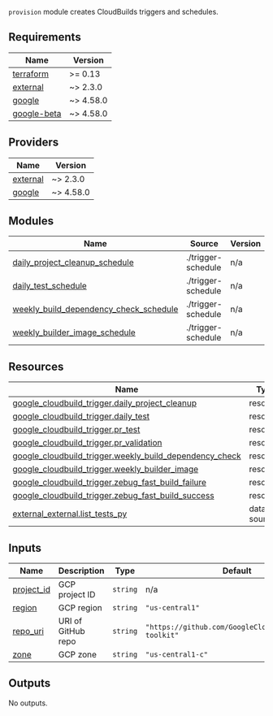 `provision` module creates CloudBuilds triggers and schedules.

<!-- BEGINNING OF PRE-COMMIT-TERRAFORM DOCS HOOK -->
## Requirements

| Name | Version |
|------|---------|
| <a name="requirement_terraform"></a> [terraform](#requirement\_terraform) | >= 0.13 |
| <a name="requirement_external"></a> [external](#requirement\_external) | ~> 2.3.0 |
| <a name="requirement_google"></a> [google](#requirement\_google) | ~> 4.58.0 |
| <a name="requirement_google-beta"></a> [google-beta](#requirement\_google-beta) | ~> 4.58.0 |

## Providers

| Name | Version |
|------|---------|
| <a name="provider_external"></a> [external](#provider\_external) | ~> 2.3.0 |
| <a name="provider_google"></a> [google](#provider\_google) | ~> 4.58.0 |

## Modules

| Name | Source | Version |
|------|--------|---------|
| <a name="module_daily_project_cleanup_schedule"></a> [daily\_project\_cleanup\_schedule](#module\_daily\_project\_cleanup\_schedule) | ./trigger-schedule | n/a |
| <a name="module_daily_test_schedule"></a> [daily\_test\_schedule](#module\_daily\_test\_schedule) | ./trigger-schedule | n/a |
| <a name="module_weekly_build_dependency_check_schedule"></a> [weekly\_build\_dependency\_check\_schedule](#module\_weekly\_build\_dependency\_check\_schedule) | ./trigger-schedule | n/a |
| <a name="module_weekly_builder_image_schedule"></a> [weekly\_builder\_image\_schedule](#module\_weekly\_builder\_image\_schedule) | ./trigger-schedule | n/a |

## Resources

| Name | Type |
|------|------|
| [google_cloudbuild_trigger.daily_project_cleanup](https://registry.terraform.io/providers/hashicorp/google/latest/docs/resources/cloudbuild_trigger) | resource |
| [google_cloudbuild_trigger.daily_test](https://registry.terraform.io/providers/hashicorp/google/latest/docs/resources/cloudbuild_trigger) | resource |
| [google_cloudbuild_trigger.pr_test](https://registry.terraform.io/providers/hashicorp/google/latest/docs/resources/cloudbuild_trigger) | resource |
| [google_cloudbuild_trigger.pr_validation](https://registry.terraform.io/providers/hashicorp/google/latest/docs/resources/cloudbuild_trigger) | resource |
| [google_cloudbuild_trigger.weekly_build_dependency_check](https://registry.terraform.io/providers/hashicorp/google/latest/docs/resources/cloudbuild_trigger) | resource |
| [google_cloudbuild_trigger.weekly_builder_image](https://registry.terraform.io/providers/hashicorp/google/latest/docs/resources/cloudbuild_trigger) | resource |
| [google_cloudbuild_trigger.zebug_fast_build_failure](https://registry.terraform.io/providers/hashicorp/google/latest/docs/resources/cloudbuild_trigger) | resource |
| [google_cloudbuild_trigger.zebug_fast_build_success](https://registry.terraform.io/providers/hashicorp/google/latest/docs/resources/cloudbuild_trigger) | resource |
| [external_external.list_tests_py](https://registry.terraform.io/providers/hashicorp/external/latest/docs/data-sources/external) | data source |

## Inputs

| Name | Description | Type | Default | Required |
|------|-------------|------|---------|:--------:|
| <a name="input_project_id"></a> [project\_id](#input\_project\_id) | GCP project ID | `string` | n/a | yes |
| <a name="input_region"></a> [region](#input\_region) | GCP region | `string` | `"us-central1"` | no |
| <a name="input_repo_uri"></a> [repo\_uri](#input\_repo\_uri) | URI of GitHub repo | `string` | `"https://github.com/GoogleCloudPlatform/hpc-toolkit"` | no |
| <a name="input_zone"></a> [zone](#input\_zone) | GCP zone | `string` | `"us-central1-c"` | no |

## Outputs

No outputs.
<!-- END OF PRE-COMMIT-TERRAFORM DOCS HOOK -->
